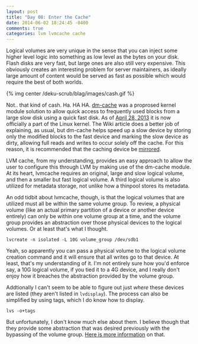 ```yaml
---
layout: post
title: "Day 08: Enter the Cache"
date: 2014-06-02 18:24:45 -0400
comments: true
categories: lvm lvmcache cache
---
```

Logical volumes are very unique in the sense that you can inject some higher level logic into something as low level as the bytes on your disk. Flash disks are very fast, but large ones are also still very expensive. This obviously creates an interesting problem for server maintainers, as ideally large amount of content would be served as fast as possible which would require the best of both worlds. 

{% img center /deku-scrub/blag/images/cash.gif %}

Not.. that kind of cash. Ha. HA HA. [dm-cache](http://en.wikipedia.org/wiki/Dm-cache) was a proprosed kernel module solution to allow quick access to frequently used blocks from a large slow disk using a quick fast disk. As of [April 28, 2013](https://www.kernel.org/doc/Documentation/device-mapper/cache.txt) it is now officially a part of the Linux kernel. The Wiki article does a better job of explaining, as usual, but dm-cache helps speed up a slow device by storing only the modified blocks to the fast device and marking the slow device as dirty, allowing full reads and writes to occur solely off the cache. For this reason, it is recommended that the caching device be [mirrored](http://en.wikipedia.org/wiki/Standard_RAID_levels#RAID_1).

LVM cache, from my understanding, provides an easy approach to allow the user to configure this through LVM by making use of the dm-cache module. At its heart, lvmcache requires an original, large and slow logical volume, and then a smaller but fast logical volume. A third logical volume is also utilized for metadata storage, not unlike how a thinpool stores its metadata.

An odd tidbit about lvmcache, though, is that the logical volumes that are utilized must all be within the same volume group. To review, a physical volume (like an actual primary partition of a device or another device entirely) can only be within one volume group at a time, and the volume group provides an abstraction over those physical devices to the logical volumes. Or at least that's what I thought.

```
lvcreate -n isolated -L 10G volume_group /dev/sdb1
```

Yeah, so apparently you can pass a physical volume to the logical volume creation command and it will ensure that all writes go to that device. At least, that's my understanding of it. I'm not entirely sure how you'd enforce say, a 10G logical volume, if you tied it to a 4G device, and I really don't enjoy how it breaches the abstraction provided by the volume group. 

Addtionally I can't seem to be able to figure out just *where* these devices are listed (they aren't listed in ```lvdisplay```). The process can also be simplified by using tags, which I do know how to display. 

```
lvs -o+tags
```

But unfortunately, I don't know much else about them. I believe though that they provide some abstraction that was desired previously with the bypassing of the volume group. [Here is more information](http://rwmj.wordpress.com/2014/05/30/lvm-cache-contd-tip-using-tags/) on that.

